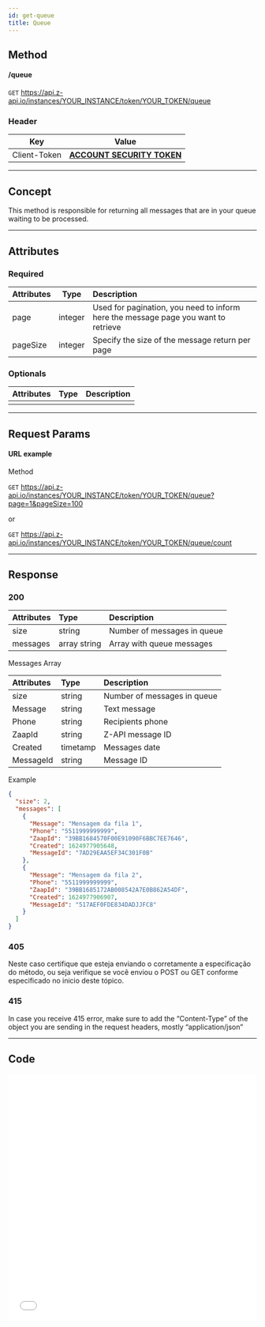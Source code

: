 ```yaml
---
id: get-queue
title: Queue 
---
```


## Method

#### /queue

`GET` https://api.z-api.io/instances/YOUR_INSTANCE/token/YOUR_TOKEN/queue

### Header

|      Key       |            Value            |
| :------------: |     :-----------------:     |
|  Client-Token  | **[ACCOUNT SECURITY TOKEN](../security/client-token)** |

---

## Concept

This method is responsible for returning all messages that are in your queue waiting to be processed. 

---

## Attributes 

### Required 

| Attributes | Type    | Description |
| :--------  | :---:   | :-------- |
| page       | integer | Used for pagination, you need to inform here the message page you want to retrieve |
| pageSize   | integer | Specify the size of the message return per page |


### Optionals 

| Attributes | Type | Description |
| :-------- | :--: | :-------- |
|           |      |           |

---

## Request Params

#### URL example 

Method 

`GET` https://api.z-api.io/instances/YOUR_INSTANCE/token/YOUR_TOKEN/queue?page=1&pageSize=100

 or

`GET` https://api.z-api.io/instances/YOUR_INSTANCE/token/YOUR_TOKEN/queue/count

---

## Response

### 200

| Attributes | Type         | Description                       |
| :-------- | :----------- | :------------------------------ |
| size      | string       | Number of messages in queue    |
| messages  | array string | Array with queue messages|

Messages Array 

| Attributes | Type     | Description                   |
| :-------- | :------- | :-------------------------- |
| size      | string   | Number of messages in queue |
| Message   | string   | Text message                |
| Phone     | string   | Recipients phone            |
| ZaapId    | string   | Z-API message ID            |
| Created   | timetamp | Messages date               |
| MessageId | string   | Message ID                  |

Example 

```json
{
  "size": 2,
  "messages": [
    {
      "Message": "Mensagem da fila 1",
      "Phone": "5511999999999",
      "ZaapId": "39BB1684570F00E91090F6BBC7EE7646",
      "Created": 1624977905648,
      "MessageId": "7AD29EAA5EF34C301F0B"
    },
    {
      "Message": "Mensagem da fila 2",
      "Phone": "5511999999999",
      "ZaapId": "39BB1685172AB008542A7E0B862A54DF",
      "Created": 1624977906907,
      "MessageId": "517AEF0FDE834DADJJFC8"
    }
  ]
}
```

### 405

Neste caso certifique que esteja enviando o corretamente a especificação do método, ou seja verifique se você enviou o POST ou GET conforme especificado no inicio deste tópico.

### 415

In case you receive 415 error, make sure to add the “Content-Type” of the object you are sending in the request headers, mostly “application/json”

---

## Code

<iframe src="//api.apiembed.com/?source=https://raw.githubusercontent.com/Z-API/z-api-docs/main/json-examples/get-queue.json&targets=all" frameborder="0" scrolling="no" width="100%" height="500px" seamless></iframe>
